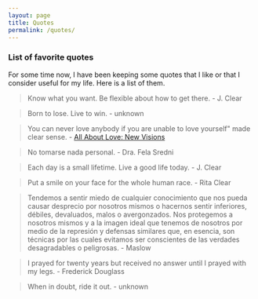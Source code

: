 ```yaml
---
layout: page
title: Quotes
permalink: /quotes/
---
```


### List of favorite quotes

For some time now, I have been keeping some quotes that I like or that I consider useful for my life. Here is a list of them.

> Know what you want. Be flexible about how to get there. - J. Clear

> Born to lose. Live to win. - unknown

> You can never love anybody if you are unable to love yourself" made clear sense. - [All About Love: New Visions](https://www.amazon.com/gp/product/0060959479/ref=as_li_qf_asin_il_tl?ie=UTF8&tag=jamesclearema-20&creative=9325&linkCode=as2&creativeASIN=0060959479&linkId=54935e41bfe3c0c415e65c7a8c808883)

> No tomarse nada personal. - Dra. Fela Sredni

> Each day is a small lifetime. Live a good life today. - J. Clear

> Put a smile on your face for the whole human race. - Rita Clear

> Tendemos a sentir miedo de cualquier conocimiento que nos pueda causar desprecio por nosotros mismos o hacernos sentir inferiores, débiles, devaluados, malos o avergonzados. Nos protegemos a nosotros mismos y a la imagen ideal que tenemos de nosotros por medio de la represión y defensas similares que, en esencia, son técnicas por las cuales evitamos ser conscientes de las verdades desagradables o peligrosas. - Maslow

> I prayed for twenty years but received no answer until I prayed with my legs. - Frederick Douglass

> When in doubt, ride it out. - unknown
